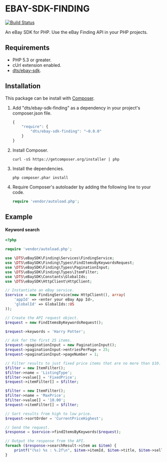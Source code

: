# EBAY-SDK-FINDING

[![Build Status](https://travis-ci.org/davidtsadler/ebay-sdk-finding.png?branch=master)](https://travis-ci.org/davidtsadler/ebay-sdk-trading)

An eBay SDK for PHP. Use the eBay Finding API in your PHP projects.

## Requirements

- PHP 5.3 or greater.
- cUrl extension enabled.
- [dts/ebay-sdk](https://github.com/davidtsadler/ebay-sdk).

## Installation

This package can be install with [Composer](http://getcomposer.org/).

1. Add "dts/ebay-sdk-finding" as a dependency in your project's composer.json file.

   ```javascript
   {
       "require": {
           "dts/ebay-sdk-finding": "~0.0.0"
       }
   }
   ```

1. Install Composer.

   ```
   curl -sS https://getcomposer.org/installer | php
   ```

1. Install the dependencies.

   ```
   php composer.phar install
   ```

1. Require Composer's autoloader by adding the following line to your code.

   ```php
   require 'vendor/autoload.php';
   ```

## Example

#### Keyword search

```php
<?php

require 'vendor/autoload.php';

use \DTS\eBaySDK\Finding\Services\FindingService;
use \DTS\eBaySDK\Finding\Types\FindItemsByKeywordsRequest;
use \DTS\eBaySDK\Finding\Types\PaginationInput;
use \DTS\eBaySDK\Finding\Types\ItemFilter;
use \DTS\eBaySDK\Constants\GlobalIds;
use \DTS\eBaySDK\HttpClient\HttpClient;

// Instantiate an eBay service.
$service = new FindingService(new HttpClient(), array(
    'appId' => <enter your eBay App Id>,
    'globalId' => GlobalIds::US
));

// Create the API request object.
$request = new FindItemsByKeywordsRequest();

$request->keywords = 'Harry Potter';

// Ask for the first 25 items.
$request->paginationInput = new PaginationInput();
$request->paginationInput->entriesPerPage = 25;
$request->paginationInput->pageNumber = 1;

// Filter results to just fixed price items that are no more than $10.
$filter = new ItemFilter();
$filter->name = 'ListingType';
$filter->value[] = 'FixedPrice';
$request->itemFilter[] = $filter;

$filter = new ItemFilter();
$filter->name = 'MaxPrice';
$filter->value[] = '10.00';
$request->itemFilter[] = $filter;

// Sort results from high to low price.
$request->sortOrder = 'CurrentPriceHighest';

// Send the request.
$response = $service->findItemsByKeywords($request);

// Output the response from the API.
foreach ($response->searchResult->item as $item) {
    printf("(%s) %s : %.2f\n", $item->itemId, $item->title, $item->sellingStatus->currentPrice->value);
}
```
